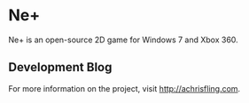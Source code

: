 Ne+
===

Ne+ is an open-source 2D game for Windows 7 and Xbox 360.
 
Development Blog
----------------

For more information on the project, visit http://achrisfling.com.